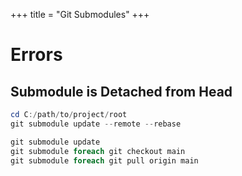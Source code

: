 +++
title = "Git Submodules"
+++

# Errors

## Submodule is Detached from Head

```powershell
cd C:/path/to/project/root
git submodule update --remote --rebase
```

```powershell
git submodule update 
git submodule foreach git checkout main 
git submodule foreach git pull origin main 
```